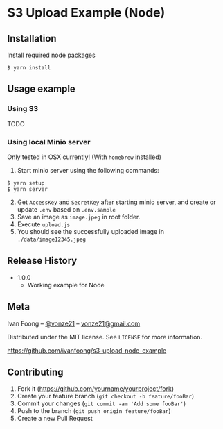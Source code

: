 # S3 Upload Example (Node)

## Installation

Install required node packages
```
$ yarn install
```

## Usage example

### Using S3

TODO

### Using local Minio server

Only tested in OSX currently! (With `homebrew` installed)

1. Start minio server using the following commands:
```
$ yarn setup
$ yarn server
```
2. Get `AccessKey` and `SecretKey` after starting minio server, and create or update `.env` based on `.env.sample`
3. Save an image as `image.jpeg` in root folder.
4. Execute `upload.js`
5. You should see the successfully uploaded image in `./data/image12345.jpeg`

## Release History

* 1.0.0
    * Working example for Node

## Meta

Ivan Foong – [@vonze21](https://twitter.com/vonze21) – vonze21@gmail.com

Distributed under the MIT license. See ``LICENSE`` for more information.

<https://github.com/ivanfoong/s3-upload-node-example>

## Contributing

1. Fork it (<https://github.com/yourname/yourproject/fork>)
2. Create your feature branch (`git checkout -b feature/fooBar`)
3. Commit your changes (`git commit -am 'Add some fooBar'`)
4. Push to the branch (`git push origin feature/fooBar`)
5. Create a new Pull Request

